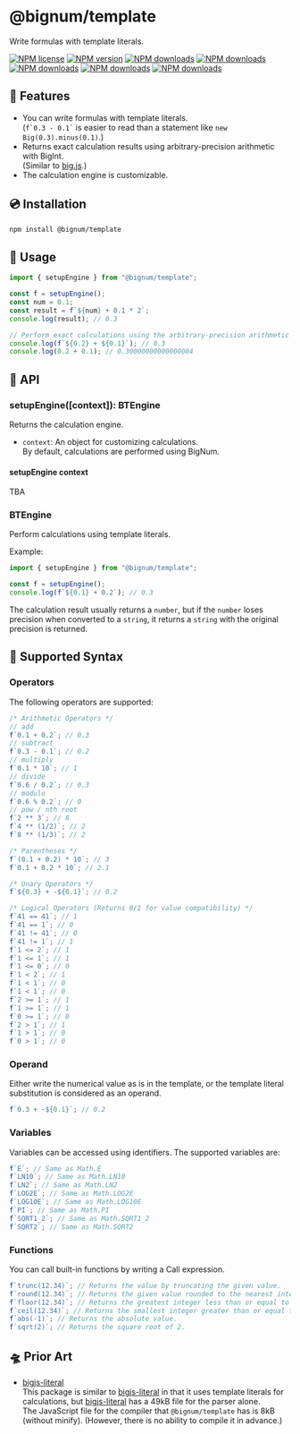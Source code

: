# @bignum/template

Write formulas with template literals.

[![NPM license](https://img.shields.io/npm/l/@bignum/template.svg)](https://www.npmjs.com/package/@bignum/template)
[![NPM version](https://img.shields.io/npm/v/@bignum/template.svg)](https://www.npmjs.com/package/@bignum/template)
[![NPM downloads](https://img.shields.io/badge/dynamic/json.svg?label=downloads&colorB=green&suffix=/day&query=$.downloads&uri=https://api.npmjs.org//downloads/point/last-day/@bignum/template&maxAge=3600)](http://www.npmtrends.com/@bignum/template)
[![NPM downloads](https://img.shields.io/npm/dw/@bignum/template.svg)](http://www.npmtrends.com/@bignum/template)
[![NPM downloads](https://img.shields.io/npm/dm/@bignum/template.svg)](http://www.npmtrends.com/@bignum/template)
[![NPM downloads](https://img.shields.io/npm/dy/@bignum/template.svg)](http://www.npmtrends.com/@bignum/template)
[![NPM downloads](https://img.shields.io/npm/dt/@bignum/template.svg)](http://www.npmtrends.com/@bignum/template)

## 🚀 Features

- You can write formulas with template literals.\
  (`` f`0.3 - 0.1` `` is easier to read than a statement like `new Big(0.3).minus(0.1)`.)
- Returns exact calculation results using arbitrary-precision arithmetic with BigInt.\
  (Similar to [big.js].)
- The calculation engine is customizable.

## 💿 Installation

```bash
npm install @bignum/template
```

## 📖 Usage

```js
import { setupEngine } from "@bignum/template";

const f = setupEngine();
const num = 0.1;
const result = f`${num} + 0.1 * 2`;
console.log(result); // 0.3

// Perform exact calculations using the arbitrary-precision arithmetic with BigInt.
console.log(f`${0.2} + ${0.1}`); // 0.3
console.log(0.2 + 0.1); // 0.30000000000000004
```

## 🧮 API

### setupEngine([context]): BTEngine

Returns the calculation engine.

- `context`: An object for customizing calculations.\
  By default, calculations are performed using BigNum.

#### setupEngine context

TBA

### BTEngine

Perform calculations using template literals.

Example:

```js
import { setupEngine } from "@bignum/template";

const f = setupEngine();
console.log(f`${0.1} + 0.2`); // 0.3
```

The calculation result usually returns a `number`, but if the `number` loses precision when converted to a `string`, it returns a `string` with the original precision is returned.

## 📝 Supported Syntax

### Operators

The following operators are supported:

```js
/* Arithmetic Operators */
// add
f`0.1 + 0.2`; // 0.3
// subtract
f`0.3 - 0.1`; // 0.2
// multiply
f`0.1 * 10`; // 1
// divide
f`0.6 / 0.2`; // 0.3
// modulo
f`0.6 % 0.2`; // 0
// pow / nth root
f`2 ** 3`; // 8
f`4 ** (1/2)`; // 2
f`8 ** (1/3)`; // 2

/* Parentheses */
f`(0.1 + 0.2) * 10`; // 3
f`0.1 + 0.2 * 10`; // 2.1

/* Unary Operators */
f`${0.3} + -${0.1}`; // 0.2

/* Logical Operators (Returns 0/1 for value compatibility) */
f`41 == 41`; // 1
f`41 == 1`; // 0
f`41 != 41`; // 0
f`41 != 1`; // 1
f`1 <= 2`; // 1
f`1 <= 1`; // 1
f`1 <= 0`; // 0
f`1 < 2`; // 1
f`1 < 1`; // 0
f`1 < 1`; // 0
f`2 >= 1`; // 1
f`1 >= 1`; // 1
f`0 >= 1`; // 0
f`2 > 1`; // 1
f`1 > 1`; // 0
f`0 > 1`; // 0
```

### Operand

Either write the numerical value as is in the template, or the template literal substitution is considered as an operand.

```js
f`0.3 + -${0.1}`; // 0.2
```

### Variables

Variables can be accessed using identifiers. The supported variables are:

```js
f`E`; // Same as Math.E
f`LN10`; // Same as Math.LN10
f`LN2`; // Same as Math.LN2
f`LOG2E`; // Same as Math.LOG2E
f`LOG10E`; // Same as Math.LOG10E
f`PI`; // Same as Math.PI
f`SQRT1_2`; // Same as Math.SQRT1_2
f`SQRT2`; // Same as Math.SQRT2
```

### Functions

You can call built-in functions by writing a Call expression.

```js
f`trunc(12.34)`; // Returns the value by truncating the given value.
f`round(12.34)`; // Returns the given value rounded to the nearest integer.
f`floor(12.34)`; // Returns the greatest integer less than or equal to the given value.
f`ceil(12.34)`; // Returns the smallest integer greater than or equal to the given value.
f`abs(-1)`; // Returns the absolute value.
f`sqrt(2)`; // Returns the square root of 2.
```

## 🛸 Prior Art

- [bigjs-literal]\
  This package is similar to [bigjs-literal] in that it uses template literals for calculations, but [bigjs-literal] has a 49kB file for the parser alone.\
  The JavaScript file for the compiler that `@bignum/template` has is 8kB (without minify). (However, there is no ability to compile it in advance.)

[big.js]: https://github.com/MikeMcl/big.js
[bigjs-literal]: https://www.npmjs.com/package/bigjs-literal
